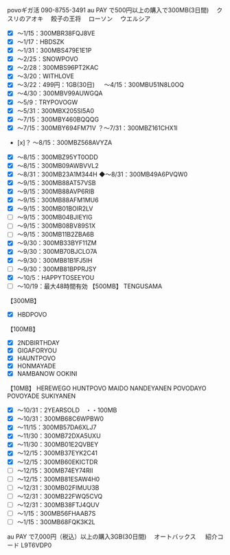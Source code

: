 povoギガ活
090-8755-3491
au PAY で500円以上の購入で300MB(3日間)
　クスリのアオキ
　餃子の王将
　ローソン
　ウエルシア

- [x] ～1/15：300MBR38FQJ8VE
- [x] ～1/17：HBDSZK
- [x] ～1/31：300MBS479E1E1P
- [x] 〜2/25：SNOWPOVO
- [x] ～2/28：300MBS96PT2KAC
- [x] ～3/20：WITHLOVE
- [x]  ～3/22：499円：1GB(30日)
　   ～4/15：300MBU51N8L0OQ
- [x] ～4/30：300MBV99AUWGQA
- [x] ～5/9：TRYPOVOGW
- [x] ～5/31：300MBX205SI5A0
- [x] ～7/15：300MBY460BQQQG
- [x] ～7/15：300MBY694FM71V
？～7/31：300MBZ161CHX1I
- [x]？ ～8/15：300MBZ568AVYZA
- [x] ～8/15：300MBZ95YT0ODD 
- [x] ～8/15：300MB09AWBVVL2
- [x] ～8/31：300MB23A1M344H
◆～8/31：300MB49A6PVQW0
- [x] ～9/15：300MB88AT57VSB
- [x] ～9/15：300MB88AVP6RIB
- [x] ～9/15：300MB88AFM1MU6
- [x] ～9/15：300MB01BOIR2LV
- [ ] ～9/15：300MB04BJIEYIG
- [ ] ～9/15：300MB08BV89S1X
- [ ] ～9/15：300MB11B2ZBA6B
- [x] ～9/30：300MB33BYF11ZM
- [x] ～9/30：300MB70BJCLO7A
- [x] ～9/30：300MB81B1FJ5IH
- [ ] ～9/30：300MB81BPPRJSY
- [x] ～10/5：HAPPYTOSEEYOU
- [ ] ～10/19：最大48時間有効
【500MB】
TENGUSAMA

【300MB】
- [x] HBDPOVO

【100MB】
- [x] 2NDBIRTHDAY
- [x] GIGAFORYOU
- [x] HAUNTPOVO
- [x] HONMAYADE
- [x] NAMBANOW
OOKINI

【10MB】
HEREWEGO
HUNTPOVO
MAIDO
NANDEYANEN
POVODAYO
POVOYADE
SUKIYANEN

- [x] ～10/31：2YEARSOLD　・・100MB
- [x] ～10/31：300MB68C6WPBW0
- [x] ～11/15：300MB57DA6XLJ7
- [x] ～11/30：300MB72DXA5UXU
- [x] ～11/30：300MB01E2QVBEY
- [x] ～12/15：300MB37EYK2C41
- [x] ～12/15：300MB60EKICTDR
- [ ] ～12/15：300MB74EY74RII
- [ ] ～12/15：300MB81ESAW4H0
- [ ] ～12/31：300MB02FIMUU3B
- [ ] ～12/31：300MB22FWQ5CVQ
- [ ] ～12/31：300MB38FTJ4QUV
- [ ] ～1/15：300MB56FHAAB7S
- [ ] ～1/15：300MB68FQK3K2L

au PAY で7,000円（税込）以上の購入3GB(30日間)
　オートバックス
　
紹介コード
L9T6VDP0